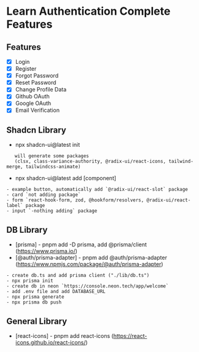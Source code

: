 # Learn Authentication Complete Features

## Features

-   [x] Login
-   [x] Register
-   [x] Forgot Password
-   [x] Reset Password
-   [x] Change Profile Data
-   [x] Github OAuth
-   [x] Google OAuth
-   [x] Email Verification

## Shadcn Library

-   npx shadcn-ui@latest init

```text
   will generate some packages
   (clsx, class-variance-authority, @radix-ui/react-icons, tailwind-merge, tailwindcss-animate)
```

-   npx shadcn-ui@latest add [component]

```text
- example button, automatically add `@radix-ui/react-slot` package
- card `not adding package`
- form `react-hook-form, zod, @hookform/resolvers, @radix-ui/react-label` package
- input `-nothing adding` package
```

## DB Library

-   [prisma] - pnpm add -D prisma, add @prisma/client (https://www.prisma.io/)
-   [@auth/prisma-adapter] - pnpm add @auth/prisma-adapter (https://www.npmjs.com/package/@auth/prisma-adapter)

```text
- create db.ts and add prisma client ("./lib/db.ts")
- npx prisma init
- create db in neon `https://console.neon.tech/app/welcome`
- add .env file and add DATABASE_URL
- npx prisma generate
- npx prisma db push
```

## General Library

-   [react-icons] - pnpm add react-icons (https://react-icons.github.io/react-icons/)

